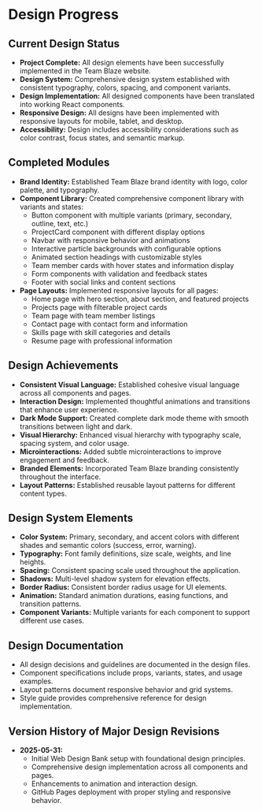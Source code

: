 # Design Progress

## Current Design Status
- **Project Complete:** All design elements have been successfully implemented in the Team Blaze website.
- **Design System:** Comprehensive design system established with consistent typography, colors, spacing, and component variants.
- **Design Implementation:** All designed components have been translated into working React components.
- **Responsive Design:** All designs have been implemented with responsive layouts for mobile, tablet, and desktop.
- **Accessibility:** Design includes accessibility considerations such as color contrast, focus states, and semantic markup.

## Completed Modules
- **Brand Identity:** Established Team Blaze brand identity with logo, color palette, and typography.
- **Component Library:** Created comprehensive component library with variants and states:
  - Button component with multiple variants (primary, secondary, outline, text, etc.)
  - ProjectCard component with different display options
  - Navbar with responsive behavior and animations
  - Interactive particle backgrounds with configurable options
  - Animated section headings with customizable styles
  - Team member cards with hover states and information display
  - Form components with validation and feedback states
  - Footer with social links and content sections
- **Page Layouts:** Implemented responsive layouts for all pages:
  - Home page with hero section, about section, and featured projects
  - Projects page with filterable project cards
  - Team page with team member listings
  - Contact page with contact form and information
  - Skills page with skill categories and details
  - Resume page with professional information

## Design Achievements
- **Consistent Visual Language:** Established cohesive visual language across all components and pages.
- **Interaction Design:** Implemented thoughtful animations and transitions that enhance user experience.
- **Dark Mode Support:** Created complete dark mode theme with smooth transitions between light and dark.
- **Visual Hierarchy:** Enhanced visual hierarchy with typography scale, spacing system, and color usage.
- **Microinteractions:** Added subtle microinteractions to improve engagement and feedback.
- **Branded Elements:** Incorporated Team Blaze branding consistently throughout the interface.
- **Layout Patterns:** Established reusable layout patterns for different content types.

## Design System Elements
- **Color System:** Primary, secondary, and accent colors with different shades and semantic colors (success, error, warning).
- **Typography:** Font family definitions, size scale, weights, and line heights.
- **Spacing:** Consistent spacing scale used throughout the application.
- **Shadows:** Multi-level shadow system for elevation effects.
- **Border Radius:** Consistent border radius usage for UI elements.
- **Animation:** Standard animation durations, easing functions, and transition patterns.
- **Component Variants:** Multiple variants for each component to support different use cases.

## Design Documentation
- All design decisions and guidelines are documented in the design files.
- Component specifications include props, variants, states, and usage examples.
- Layout patterns document responsive behavior and grid systems.
- Style guide provides comprehensive reference for design implementation.

## Version History of Major Design Revisions
- **2025-05-31:** 
  - Initial Web Design Bank setup with foundational design principles.
  - Comprehensive design implementation across all components and pages.
  - Enhancements to animation and interaction design.
  - GitHub Pages deployment with proper styling and responsive behavior.
